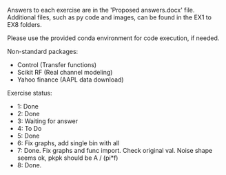 Answers to each exercise are in the 'Proposed answers.docx' file.
Additional files, such as py code and images, can be found in the EX1 to EX8 folders.

Please use the provided conda environment for code execution, if needed.

Non-standard packages:
- Control (Transfer functions)
- Scikit RF (Real channel modeling)
- Yahoo finance (AAPL data download)

Exercise status:
 - 1: Done
 - 2: Done
 - 3: Waiting for answer
 - 4: To Do
 - 5: Done
 - 6: Fix graphs, add single bin with all
 - 7: Done. Fix graphs and func import. Check original val. Noise shape seems ok, pkpk should be A / (pi*f)
 - 8: Done.
 